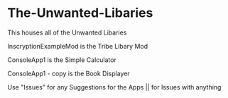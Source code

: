 # The-Unwanted-Libaries
This houses all of the Unwanted Libaries



InscryptionExampleMod is the Tribe Libary Mod

ConsoleApp1 is the Simple Calculator

ConsoleApp1 - copy is the Book Displayer


Use "Issues" for any Suggestions for the Apps || for Issues with anything
